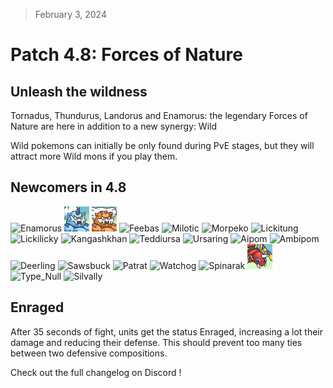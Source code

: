 > February 3, 2024

# Patch 4.8: Forces of Nature

## Unleash the wildness

Tornadus, Thundurus, Landorus and Enamorus: the legendary Forces of Nature are here in addition to a new synergy: Wild

Wild pokemons can initially be only found during PvE stages, but they will attract more Wild mons if you play them.

## Newcomers in 4.8

![Enamorus](https://raw.githubusercontent.com/PMDCollab/SpriteCollab/master/portrait/0905/Normal.png)
![Thundurus](https://raw.githubusercontent.com/PMDCollab/SpriteCollab/master/portrait/0642/Normal.png)
![Landorus](https://raw.githubusercontent.com/PMDCollab/SpriteCollab/master/portrait/0645/Normal.png)
![Feebas](https://raw.githubusercontent.com/PMDCollab/SpriteCollab/master/portrait/0349/Normal.png)
![Milotic](https://raw.githubusercontent.com/PMDCollab/SpriteCollab/master/portrait/0350/Normal.png)
![Morpeko](https://raw.githubusercontent.com/PMDCollab/SpriteCollab/master/portrait/0877/Normal.png)
![Lickitung](https://raw.githubusercontent.com/PMDCollab/SpriteCollab/master/portrait/0108/Normal.png)
![Lickilicky](https://raw.githubusercontent.com/PMDCollab/SpriteCollab/master/portrait/0463/Normal.png)
![Kangashkhan](https://raw.githubusercontent.com/PMDCollab/SpriteCollab/master/portrait/0115/Normal.png)
![Teddiursa](https://raw.githubusercontent.com/PMDCollab/SpriteCollab/master/portrait/0216/Normal.png)
![Ursaring](https://raw.githubusercontent.com/PMDCollab/SpriteCollab/master/portrait/0217/Normal.png)
![Aipom](https://raw.githubusercontent.com/PMDCollab/SpriteCollab/master/portrait/0190/Normal.png)
![Ambipom](https://raw.githubusercontent.com/PMDCollab/SpriteCollab/master/portrait/0424/Normal.png)
![Deerling](https://raw.githubusercontent.com/PMDCollab/SpriteCollab/master/portrait/0585/Normal.png)
![Sawsbuck](https://raw.githubusercontent.com/PMDCollab/SpriteCollab/master/portrait/0586/Normal.png)
![Patrat](https://raw.githubusercontent.com/PMDCollab/SpriteCollab/master/portrait/0504/Normal.png)
![Watchog](https://raw.githubusercontent.com/PMDCollab/SpriteCollab/master/portrait/0505/Normal.png)
![Spinarak](https://raw.githubusercontent.com/PMDCollab/SpriteCollab/master/portrait/0167/Normal.png)
![Ariados](https://raw.githubusercontent.com/PMDCollab/SpriteCollab/master/portrait/0168/Normal.png)
![Type_Null](https://raw.githubusercontent.com/PMDCollab/SpriteCollab/master/portrait/0772/Normal.png)
![Silvally](https://raw.githubusercontent.com/PMDCollab/SpriteCollab/master/portrait/0773/Normal.png)

## Enraged

After 35 seconds of fight, units get the status Enraged, increasing a lot their damage and reducing their defense. This should prevent too many ties between two defensive compositions.

Check out the full changelog on Discord !
